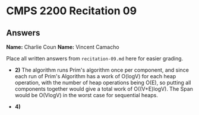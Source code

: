 # CMPS 2200 Recitation 09

## Answers

**Name:** Charlie Coun
**Name:** Vincent Camacho


Place all written answers from `recitation-09.md` here for easier grading.



- **2)** The algorithm runs Prim's algorithm once per component, and since each run of Prim's Algorithm has a work of O(logV) for each heap operation, with the number of heap operations being O(E), so putting all components together would give a total work of O((V+E)logV). The Span would be O(VlogV) in the worst case for sequential heaps.

- **4)**

